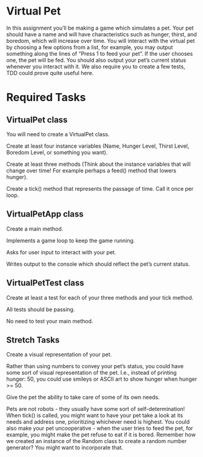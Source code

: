 # Virtual Pet

In this assignment you’ll be making a game which simulates a pet. Your pet should have a name and will have characteristics such as hunger, thirst, and boredom, which will increase over time. You will interact with the virtual pet by choosing a few options from a list, for example, you may output something along the lines of “Press 1 to feed your pet”. If the user chooses one, the pet will be fed. You should also output your pet’s current status whenever you interact with it. We also require you to create a few tests, TDD could prove quite useful here.

# Required Tasks

## VirtualPet class
You will need to create a VirtualPet class.

Create at least four instance variables (Name, Hunger Level, Thirst Level, Boredom Level, or something you want).

Create at least three methods (Think about the instance variables that will change over time! For example perhaps a feed() method that lowers hunger).

Create a tick() method that represents the passage of time. Call it once per loop.

## VirtualPetApp class
Create a main method.

Implements a game loop to keep the game running.

Asks for user input to interact with your pet. 

Writes output to the console which should reflect the pet’s current status.

## VirtualPetTest class
Create at least a test for each of your three methods and your tick method.

All tests should be passing.

No need to test your main method.

## Stretch Tasks
Create a visual representation of your pet.

Rather than using numbers to convey your pet’s status, you could have some sort of visual representation of the pet. I.e., instead of printing hunger: 50, you could use smileys or ASCII art to show hunger when hunger >= 50.

Give the pet the ability to take care of some of its own needs.

Pets are not robots - they usually have some sort of self-determination! When tick() is called, you might want to have your pet take a look at its needs and address one, prioritizing whichever need is highest. You could also make your pet uncooperative - when the user tries to feed the pet, for example, you might make the pet refuse to eat if it is bored. Remember how we created an instance of the Random class to create a random number generator? You might want to incorporate that.
